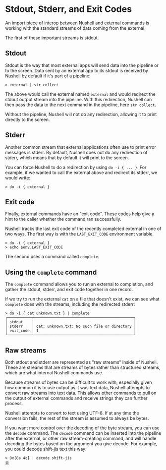 # Stdout, Stderr, and Exit Codes

An import piece of interop between Nushell and external commands is working with the standard streams of data coming from the external.

The first of these important streams is stdout.

## Stdout

Stdout is the way that most external apps will send data into the pipeline or to the screen. Data sent by an external app to its stdout is received by Nushell by default if it's part of a pipeline:

```
> external | str collect
```

The above would call the external named `external` and would redirect the stdout output stream into the pipeline. With this redirection, Nushell can then pass the data to the next command in the pipeline, here `str collect`.

Without the pipeline, Nushell will not do any redirection, allowing it to print directly to the screen.

## Stderr

Another common stream that external applications often use to print error messages is stderr. By default, Nushell does not do any redirection of stderr, which means that by default it will print to the screen.

You can force Nushell to do a redirection by using `do -i { ... }`. For example, if we wanted to call the external above and redirect its stderr, we would write:

```
> do -i { external }
```

## Exit code

Finally, external commands have an "exit code". These codes help give a hint to the caller whether the command ran successfully.

Nushell tracks the last exit code of the recently completed external in one of two ways. The first way is with the `LAST_EXIT_CODE` environment variable.

```
> do -i { external }
> echo $env.LAST_EXIT_CODE
```

The second uses a command called `complete`.

## Using the `complete` command

The `complete` command allows you to run an external to completion, and gather the stdout, stderr, and exit code together in one record.

If we try to run the external `cat` on a file that doesn't exist, we can see what `complete` does with the streams, including the redirected stderr:

```
> do -i { cat unknown.txt } | complete
╭───────────┬─────────────────────────────────────────────╮
│ stdout    │                                             │
│ stderr    │ cat: unknown.txt: No such file or directory │
│ exit_code │ 1                                           │
╰───────────┴─────────────────────────────────────────────╯
```

## Raw streams

Both stdout and stderr are represented as "raw streams" inside of Nushell. These are streams that are streams of bytes rather than structured streams, which are what internal Nushell commands use.

Because streams of bytes can be difficult to work with, especially given how common it is to use output as it was text data, Nushell attempts to convert raw streams into text data. This allows other commands to pull on the output of external commands and receive strings they can further process.

Nushell attempts to convert to text using UTF-8. If at any time the conversion fails, the rest of the stream is assumed to always be bytes.

If you want more control over the decoding of the byte stream, you can use the `decode` command. The `decode` command can be inserted into the pipeline after the external, or other raw stream-creating command, and will handle decoding the bytes based on the argument you give decode. For example, you could decode shift-jis text this way:

```
> 0x[8a 4c] | decode shift-jis
貝
```
